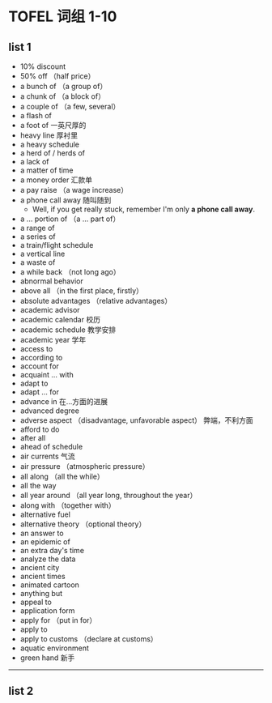 # TOFEL 词组 1-10

## list 1

- 10% discount
- 50% off （half price）
- a bunch of （a group of）
- a chunk of （a block of）
- a couple of （a few, several）
- a flash of
- a foot of 一英尺厚的
- heavy line 厚衬里
- a heavy schedule
- a herd of / herds of
- a lack of
- a matter of time
- a money order 汇款单
- a pay raise （a wage increase）
- a phone call away 随叫随到
    - Well, if you get really stuck, remember I'm only **a phone call away**.
- a ... portion of （a ... part of）
- a range of
- a series of
- a train/flight schedule
- a vertical line
- a waste of
- a while back （not long ago）
- abnormal behavior
- above all （in the first place, firstly）
- absolute advantages （relative advantages）
- academic advisor
- academic calendar 校历
- academic schedule 教学安排
- academic year 学年
- access to
- according to
- account for
- acquaint ... with
- adapt to
- adapt ... for
- advance in 在...方面的进展
- advanced degree
- adverse aspect （disadvantage, unfavorable aspect） 弊端，不利方面
- afford to do
- after all
- ahead of schedule
- air currents 气流
- air pressure （atmospheric pressure）
- all along （all the while）
- all the way
- all year around （all year long, throughout the year）
- along with （together with）
- alternative fuel
- alternative theory （optional theory）
- an answer to
- an epidemic of
- an extra day's time
- analyze the data
- ancient city
- ancient times
- animated cartoon
- anything but
- appeal to
- application form
- apply for （put in for）
- apply to
- apply to customs （declare at customs）
- aquatic environment
- green hand 新手


------


## list 2